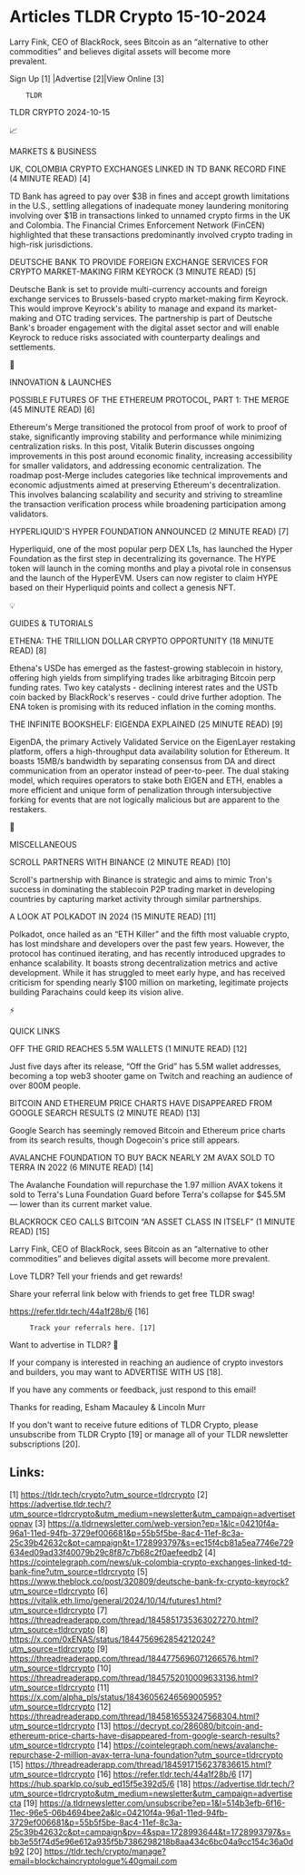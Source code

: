 # Articles TLDR Crypto 15-10-2024

Larry Fink, CEO of BlackRock, sees Bitcoin as an “alternative to
other commodities” and believes digital assets will become more
prevalent. ‌ ‌ ‌ ‌ ‌ ‌ ‌ ‌ ‌ ‌ ‌ ‌ ‌ ‌ ‌ ‌ ‌ ‌ ‌ ‌ ‌ ‌ ‌ ‌ ‌ ‌  ‌ ‌ ‌ ‌ ‌ ‌ ‌ ‌ ‌ ‌ ‌ ‌ ‌ ‌ ‌ ‌ ‌ ‌ ‌ ‌ ‌ ‌ ‌ ‌ ‌ ‌ 


 Sign Up [1] |Advertise [2]|View Online [3] 

		TLDR 

TLDR CRYPTO 2024-10-15

📈 

MARKETS & BUSINESS

 UK, COLOMBIA CRYPTO EXCHANGES LINKED IN TD BANK RECORD FINE (4 MINUTE
READ) [4] 

 TD Bank has agreed to pay over $3B in fines and accept growth
limitations in the U.S., settling allegations of inadequate money
laundering monitoring involving over $1B in transactions linked to
unnamed crypto firms in the UK and Colombia. The Financial Crimes
Enforcement Network (FinCEN) highlighted that these transactions
predominantly involved crypto trading in high-risk jurisdictions. 

 DEUTSCHE BANK TO PROVIDE FOREIGN EXCHANGE SERVICES FOR CRYPTO
MARKET-MAKING FIRM KEYROCK (3 MINUTE READ) [5] 

 Deutsche Bank is set to provide multi-currency accounts and foreign
exchange services to Brussels-based crypto market-making firm Keyrock.
This would improve Keyrock's ability to manage and expand its
market-making and OTC trading services. The partnership is part of
Deutsche Bank's broader engagement with the digital asset sector and
will enable Keyrock to reduce risks associated with counterparty
dealings and settlements. 

🚀 

INNOVATION & LAUNCHES

 POSSIBLE FUTURES OF THE ETHEREUM PROTOCOL, PART 1: THE MERGE (45
MINUTE READ) [6] 

 Ethereum's Merge transitioned the protocol from proof of work to
proof of stake, significantly improving stability and performance
while minimizing centralization risks. In this post, Vitalik Buterin
discusses ongoing improvements in this post around economic finality,
increasing accessibility for smaller validators, and addressing
economic centralization. The roadmap post-Merge includes categories
like technical improvements and economic adjustments aimed at
preserving Ethereum's decentralization. This involves balancing
scalability and security and striving to streamline the transaction
verification process while broadening participation among validators. 

 HYPERLIQUID'S HYPER FOUNDATION ANNOUNCED (2 MINUTE READ) [7] 

 Hyperliquid, one of the most popular perp DEX L1s, has launched the
Hyper Foundation as the first step in decentralizing its governance.
The HYPE token will launch in the coming months and play a pivotal
role in consensus and the launch of the HyperEVM. Users can now
register to claim HYPE based on their Hyperliquid points and collect a
genesis NFT. 

💡 

GUIDES & TUTORIALS

 ETHENA: THE TRILLION DOLLAR CRYPTO OPPORTUNITY (18 MINUTE READ) [8] 

 Ethena's USDe has emerged as the fastest-growing stablecoin in
history, offering high yields from simplifying trades like arbitraging
Bitcoin perp funding rates. Two key catalysts - declining interest
rates and the USTb coin backed by BlackRock's reserves - could drive
further adoption. The ENA token is promising with its reduced
inflation in the coming months. 

 THE INFINITE BOOKSHELF: EIGENDA EXPLAINED (25 MINUTE READ) [9] 

 EigenDA, the primary Actively Validated Service on the EigenLayer
restaking platform, offers a high-throughput data availability
solution for Ethereum. It boasts 15MB/s bandwidth by separating
consensus from DA and direct communication from an operator instead of
peer-to-peer. The dual staking model, which requires operators to
stake both EIGEN and ETH, enables a more efficient and unique form of
penalization through intersubjective forking for events that are not
logically malicious but are apparent to the restakers. 

🦄 

MISCELLANEOUS

 SCROLL PARTNERS WITH BINANCE (2 MINUTE READ) [10] 

 Scroll's partnership with Binance is strategic and aims to mimic
Tron's success in dominating the stablecoin P2P trading market in
developing countries by capturing market activity through similar
partnerships. 

 A LOOK AT POLKADOT IN 2024 (15 MINUTE READ) [11] 

 Polkadot, once hailed as an “ETH Killer” and the fifth most
valuable crypto, has lost mindshare and developers over the past few
years. However, the protocol has continued iterating, and has recently
introduced upgrades to enhance scalability. It boasts strong
decentralization metrics and active development. While it has
struggled to meet early hype, and has received criticism for spending
nearly $100 million on marketing, legitimate projects building
Parachains could keep its vision alive. 

⚡ 

QUICK LINKS

 OFF THE GRID REACHES 5.5M WALLETS (1 MINUTE READ) [12] 

 Just five days after its release, “Off the Grid” has 5.5M wallet
addresses, becoming a top web3 shooter game on Twitch and reaching an
audience of over 800M people. 

 BITCOIN AND ETHEREUM PRICE CHARTS HAVE DISAPPEARED FROM GOOGLE SEARCH
RESULTS (2 MINUTE READ) [13] 

 Google Search has seemingly removed Bitcoin and Ethereum price charts
from its search results, though Dogecoin's price still appears. 

 AVALANCHE FOUNDATION TO BUY BACK NEARLY 2M AVAX SOLD TO TERRA IN 2022
(6 MINUTE READ) [14] 

 The Avalanche Foundation will repurchase the 1.97 million AVAX tokens
it sold to Terra's Luna Foundation Guard before Terra's collapse for
$45.5M — lower than its current market value. 

 BLACKROCK CEO CALLS BITCOIN “AN ASSET CLASS IN ITSELF” (1 MINUTE
READ) [15] 

 Larry Fink, CEO of BlackRock, sees Bitcoin as an “alternative to
other commodities” and believes digital assets will become more
prevalent. 

Love TLDR? Tell your friends and get rewards!

 Share your referral link below with friends to get free TLDR swag! 

 https://refer.tldr.tech/44a1f28b/6 [16] 

		 Track your referrals here. [17] 

Want to advertise in TLDR? 📰

 If your company is interested in reaching an audience of crypto
investors and builders, you may want to ADVERTISE WITH US [18]. 

 If you have any comments or feedback, just respond to this email! 

Thanks for reading, 
Esham Macauley & Lincoln Murr 

If you don't want to receive future editions of TLDR Crypto, please
unsubscribe from TLDR Crypto [19] or manage all of your TLDR
newsletter subscriptions [20]. 

 

Links:
------
[1] https://tldr.tech/crypto?utm_source=tldrcrypto
[2] https://advertise.tldr.tech/?utm_source=tldrcrypto&utm_medium=newsletter&utm_campaign=advertisetopnav
[3] https://a.tldrnewsletter.com/web-version?ep=1&lc=04210f4a-96a1-11ed-94fb-3729ef006681&p=55b5f5be-8ac4-11ef-8c3a-25c39b42632c&pt=campaign&t=1728993797&s=ec15f4cb81a5ea7746e729634ed09ad33f40079b29c8f87c7b68c2f0aefeedb2
[4] https://cointelegraph.com/news/uk-colombia-crypto-exchanges-linked-td-bank-fine?utm_source=tldrcrypto
[5] https://www.theblock.co/post/320809/deutsche-bank-fx-crypto-keyrock?utm_source=tldrcrypto
[6] https://vitalik.eth.limo/general/2024/10/14/futures1.html?utm_source=tldrcrypto
[7] https://threadreaderapp.com/thread/1845851735363027270.html?utm_source=tldrcrypto
[8] https://x.com/0xENAS/status/1844756962854212024?utm_source=tldrcrypto
[9] https://threadreaderapp.com/thread/1844775696071266576.html?utm_source=tldrcrypto
[10] https://threadreaderapp.com/thread/1845752010009633136.html?utm_source=tldrcrypto
[11] https://x.com/alpha_pls/status/1843605624656900595?utm_source=tldrcrypto
[12] https://threadreaderapp.com/thread/1845816553247568304.html?utm_source=tldrcrypto
[13] https://decrypt.co/286080/bitcoin-and-ethereum-price-charts-have-disappeared-from-google-search-results?utm_source=tldrcrypto
[14] https://cointelegraph.com/news/avalanche-repurchase-2-million-avax-terra-luna-foundation?utm_source=tldrcrypto
[15] https://threadreaderapp.com/thread/1845917156237836615.html?utm_source=tldrcrypto
[16] https://refer.tldr.tech/44a1f28b/6
[17] https://hub.sparklp.co/sub_ed15f5e392d5/6
[18] https://advertise.tldr.tech/?utm_source=tldrcrypto&utm_medium=newsletter&utm_campaign=advertisecta
[19] https://a.tldrnewsletter.com/unsubscribe?ep=1&l=514b3efb-6f16-11ec-96e5-06b4694bee2a&lc=04210f4a-96a1-11ed-94fb-3729ef006681&p=55b5f5be-8ac4-11ef-8c3a-25c39b42632c&pt=campaign&pv=4&spa=1728993644&t=1728993797&s=bb3e55f74d5e96e612a935f5b7386298218b8aa434c6bc04a9cc154c36a0db92
[20] https://tldr.tech/crypto/manage?email=blockchaincryptologue%40gmail.com